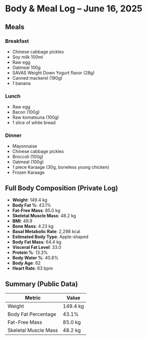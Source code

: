 # Body & Meal Log – June 16, 2025

## Meals
### Breakfast
- Chinese cabbage pickles
- Soy milk 100ml
- Raw egg
- Oatmeal 100g
- SAVAS Weight Down Yogurt flavor (28g)
- Canned mackerel (190g)
- 1 banana

### Lunch
- Raw egg
- Bacon (100g)
- Raw komatsuna (100g)
- 1 slice of white bread

### Dinner
- Mayonnaise
- Chinese cabbage pickles
- Broccoli (100g)
- Oatmeal (100g)
- 1 piece Karaage (30g, boneless young chicken)
- Frozen Karaage

## Full Body Composition (Private Log)
- **Weight**: 149.4 kg
- **Body Fat %**: 43.1%
- **Fat-Free Mass**: 85.0 kg
- **Skeletal Muscle Mass**: 48.2 kg
- **BMI**: 49.9
- **Bone Mass**: 4.23 kg
- **Basal Metabolic Rate**: 2,298 kcal
- **Estimated Body Type**: Apple-shaped
- **Body Fat Mass**: 64.4 kg
- **Visceral Fat Level**: 33.0
- **Protein %**: 13.3%
- **Body Water %**: 40.8%
- **Body Age**: 62
- **Heart Rate**: 63 bpm

## Summary (Public Data)

| Metric | Value |
|--------|-------|
| Weight | 149.4 kg |
| Body Fat Percentage | 43.1% |
| Fat-Free Mass | 85.0 kg |
| Skeletal Muscle Mass | 48.2 kg |